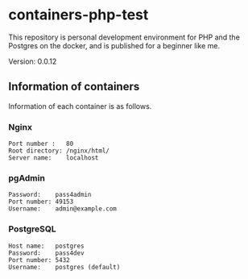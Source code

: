 # containers-php-test
This repository is personal development environment for PHP and the Postgres on the docker, and is published for a beginner like me.

Version: 0.0.12

## Information of containers
Information of each container is as follows.

### Nginx
```
Port number :   80
Root directory: /nginx/html/
Server name:    localhost
```

### pgAdmin
```
Password:    pass4admin
Port number: 49153
Username:    admin@example.com
```

### PostgreSQL
```
Host name:   postgres
Password:    pass4dev
Port number: 5432
Username:    postgres (default)
```
